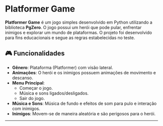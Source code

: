 # Platformer Game

**Platformer Game** é um jogo simples desenvolvido em Python utilizando a biblioteca **PgZero**. O jogo possui um herói que pode pular, enfrentar inimigos e explorar um mundo de plataformas. O projeto foi desenvolvido para fins educacionais e segue as regras estabelecidas no teste.

## 🎮 Funcionalidades

- **Gênero**: Plataforma (Platformer) com visão lateral.
- **Animações**: O herói e os inimigos possuem animações de movimento e descanso.
- **Menu Principal**: 
  - Começar o jogo.
  - Música e sons ligados/desligados.
  - Sair do jogo.
- **Música e Sons**: Música de fundo e efeitos de som para pulo e interação com inimigos.
- **Inimigos**: Movem-se de maneira aleatória e são perigosos para o herói.
  
---


